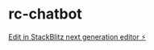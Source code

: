 # rc-chatbot

[Edit in StackBlitz next generation editor ⚡️](https://stackblitz.com/~/github.com/Hashad1/rc-chatbot)